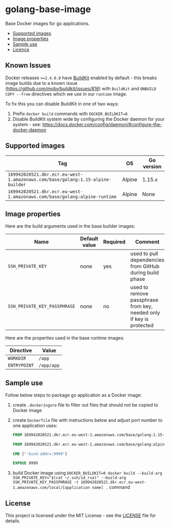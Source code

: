 # golang-base-image

Base Docker images for go applications.

- [Supported images](#supported-images)
- [Image properties](#image-properties)
- [Sample use](#sample-use)
- [Licence](#license)

## Known Issues

Docker releases `>=2.4.0.0` have [BuildKit](https://github.com/moby/buildkit) enabled by default - this breaks image builds due to a known issue (https://github.com/moby/buildkit/issues/816) with `BuildKit` and `ONBUILD COPY --from` directives which we use in our `runtime` image.

To fix this you can disable BuildKit in one of two ways:

1. Prefix `docker build` commands with `DOCKER_BUILDKIT=0` 
2. Disable BuildKit system wide by configuring the Docker daemon for your system - see: https://docs.docker.com/config/daemon/#configure-the-docker-daemon


## Supported images

| Tag                                                                            | OS         | Go version |
| ------------------------------------------------------------------------------ | ---------- | ---------- |
| `169942020521.dkr.ecr.eu-west-1.amazonaws.com/base/golang:1.15-alpine-builder` | Alpine     | 1.15.x     |
| `169942020521.dkr.ecr.eu-west-1.amazonaws.com/base/golang:alpine-runtime`      | Alpine     | None       |

## Image properties

Here are the build arguments used in the base builder images:

| Name                         | Default value | Required | Comment                                                             |
| ---------------------------- | ------------- | -------- | ------------------------------------------------------------------- |
| `SSH_PRIVATE_KEY`            | none          | yes      | used to pull dependencies from GitHub during build phase            |
| `SSH_PRIVATE_KEY_PASSPHRASE` | none          | no       | used to remove passphrase from key, needed only if key is protected | 

Here are the properties used in the base runtime images:

| Directive    | Value      |
| ------------ | ---------- |
| `WORKDIR`    | `/app`     |
| `ENTRYPOINT` | `/app/app` |

## Sample use

Follow below steps to package go application as a Docker image: 

1. create `.dockeringore` file to filter out files that should not be copied to Docker image

2. create `Dockerfile` file with instructions below and adjust port number to one application uses:

   ```dockerfile
   FROM 169942020521.dkr.ecr.eu-west-1.amazonaws.com/base/golang:1.15-alpine-builder
    
   FROM 169942020521.dkr.ecr.eu-west-1.amazonaws.com/base/golang:alpine-runtime
    
   CMD ["-bind-addr=:9999"]
    
   EXPOSE 9999
   ```

3. build Docker image using `DOCKER_BUILDKIT=0 docker build --build-arg SSH_PRIVATE_KEY="$(cat ~/.ssh/id_rsa)" --build-arg SSH_PRIVATE_KEY_PASSPHRASE -t 169942020521.dkr.ecr.eu-west-1.amazonaws.com/local/[application name] .` command

## License

This project is licensed under the MIT License - see the [LICENSE](LICENSE) file for details.
